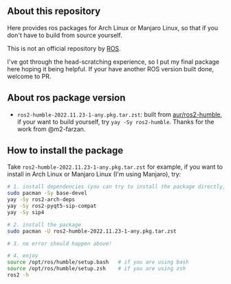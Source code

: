 ## About this repository

Here provides ros packages for Arch Linux or Manjaro Linux, so that if you don't have to build from source yourself.

This is not an official repository by [ROS](https://www.ros.org). 

I've got through the head-scratching experience, so I put my final package here hoping it being helpful. If your have another ROS version built done, welcome to PR.


## About ros package version

* `ros2-humble-2022.11.23-1-any.pkg.tar.zst`: built from [aur/ros2-humble](https://aur.archlinux.org/packages/ros2-humble), if your want to build yourself, try `yay -Sy ros2-humble`. Thanks for the work from @m2-farzan.


## How to install the package

Take `ros2-humble-2022.11.23-1-any.pkg.tar.zst` for example, if you want to install in Arch Linux or Manjaro Linux (I'm using Manjaro), try:

```bash
# 1. install dependencies (you can try to install the package directly, it will tell you what are missed)
sudo pacman -Sy base-devel
yay -Sy ros2-arch-deps
yay -Sy ros2-pyqt5-sip-compat
yay -Sy sip4

# 2. install the package
sudo pacman -U ros2-humble-2022.11.23-1-any.pkg.tar.zst

# 3. no error should happen above!

# 4. enjoy
source /opt/ros/humble/setup.bash   # if you are using bash
source /opt/ros/humble/setup.zsh    # if you are using zsh
ros2 -h

```

